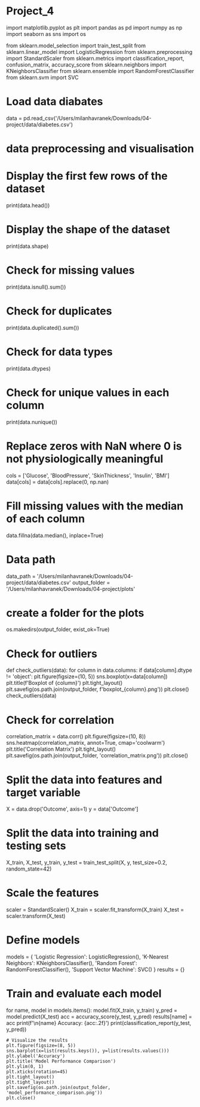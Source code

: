 # Project_4
import matplotlib.pyplot as plt
import pandas as pd
import numpy as np
import seaborn as sns
import os

from sklearn.model_selection import train_test_split
from sklearn.linear_model import LogisticRegression
from sklearn.preprocessing import StandardScaler
from sklearn.metrics import classification_report, confusion_matrix, accuracy_score
from sklearn.neighbors import KNeighborsClassifier
from sklearn.ensemble import RandomForestClassifier
from sklearn.svm import SVC


# Load data diabates
data = pd.read_csv('/Users/milanhavranek/Downloads/04-project/data/diabetes.csv')

# data preprocessing and visualisation
# Display the first few rows of the dataset
print(data.head())

# Display the shape of the dataset
print(data.shape)

# Check for missing values
print(data.isnull().sum())

# Check for duplicates
print(data.duplicated().sum())

# Check for data types
print(data.dtypes)

# Check for unique values in each column
print(data.nunique())

# Replace zeros with NaN where 0 is not physiologically meaningful
cols = ['Glucose', 'BloodPressure', 'SkinThickness', 'Insulin', 'BMI']
data[cols] = data[cols].replace(0, np.nan)

# Fill missing values with the median of each column
data.fillna(data.median(), inplace=True)

# Data path
data_path = '/Users/milanhavranek/Downloads/04-project/data/diabetes.csv'
output_folder = '/Users/milanhavranek/Downloads/04-project/plots'

# create a folder for the plots
os.makedirs(output_folder, exist_ok=True)

# Check for outliers
def check_outliers(data):
    for column in data.columns:
        if data[column].dtype != 'object':
            plt.figure(figsize=(10, 5))
            sns.boxplot(x=data[column])
            plt.title(f'Boxplot of {column}')
            plt.tight_layout()
            plt.savefig(os.path.join(output_folder, f'boxplot_{column}.png'))
            plt.close()
check_outliers(data)

# Check for correlation
correlation_matrix = data.corr()
plt.figure(figsize=(10, 8))
sns.heatmap(correlation_matrix, annot=True, cmap='coolwarm')
plt.title('Correlation Matrix')
plt.tight_layout()
plt.savefig(os.path.join(output_folder, 'correlation_matrix.png'))
plt.close()


# Split the data into features and target variable
X = data.drop('Outcome', axis=1)
y = data['Outcome']

# Split the data into training and testing sets
X_train, X_test, y_train, y_test = train_test_split(X, y, test_size=0.2, random_state=42)

# Scale the features
scaler = StandardScaler()
X_train = scaler.fit_transform(X_train)
X_test = scaler.transform(X_test)

# Define models
models = {
    'Logistic Regression': LogisticRegression(),
    'K-Nearest Neighbors': KNeighborsClassifier(),
    'Random Forest': RandomForestClassifier(),
    'Support Vector Machine': SVC() 
    }
results = {}

# Train and evaluate each model
for name, model in models.items():
    model.fit(X_train, y_train)
    y_pred = model.predict(X_test)
    acc = accuracy_score(y_test, y_pred)
    results[name] = acc
    print(f'\n{name} Accuracy: {acc:.2f}')
    print(classification_report(y_test, y_pred))


    # Visualize the results
    plt.figure(figsize=(8, 5))
    sns.barplot(x=list(results.keys()), y=list(results.values()))
    plt.ylabel('Accuracy')
    plt.title('Model Performance Comparison')
    plt.ylim(0, 1)
    plt.xticks(rotation=45)
    plt.tight_layout()
    plt.tight_layout()
    plt.savefig(os.path.join(output_folder, 'model_performance_comparison.png'))
    plt.close()



